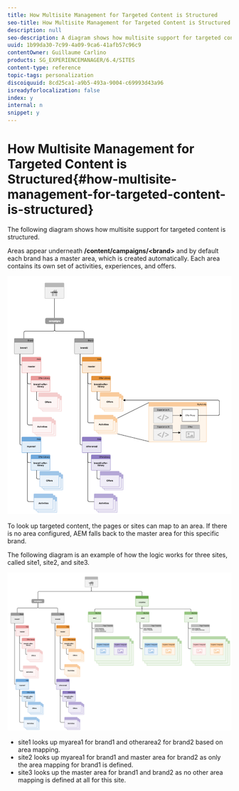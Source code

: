 ```yaml
---
title: How Multisite Management for Targeted Content is Structured
seo-title: How Multisite Management for Targeted Content is Structured
description: null
seo-description: A diagram shows how multisite support for targeted content is structured
uuid: 1b99da30-7c99-4a09-9ca6-41afb57c96c9
contentOwner: Guillaume Carlino
products: SG_EXPERIENCEMANAGER/6.4/SITES
content-type: reference
topic-tags: personalization
discoiquuid: 8cd25ca1-a9b5-493a-9004-c69993d43a96
isreadyforlocalization: false
index: y
internal: n
snippet: y
---
```


# How Multisite Management for Targeted Content is Structured{#how-multisite-management-for-targeted-content-is-structured}

The following diagram shows how multisite support for targeted content is structured.

Areas appear underneath **/content/campaigns/&lt;brand&gt;** and by default each brand has a master area, which is created automatically. Each area contains its own set of activities, experiences, and offers.

![](assets/chlimage_1-296.png)

To look up targeted content, the pages or sites can map to an area. If there is no area configured, AEM falls back to the master area for this specific brand.

The following diagram is an example of how the logic works for three sites, called site1, site2, and site3.

![](assets/chlimage_1-297.png)

* site1 looks up myarea1 for brand1 and otherarea2 for brand2 based on area mapping.
* site2 looks up myarea1 for brand1 and master area for brand2 as only the area mapping for brand1 is defined.
* site3 looks up the master area for brand1 and brand2 as no other area mapping is defined at all for this site.

